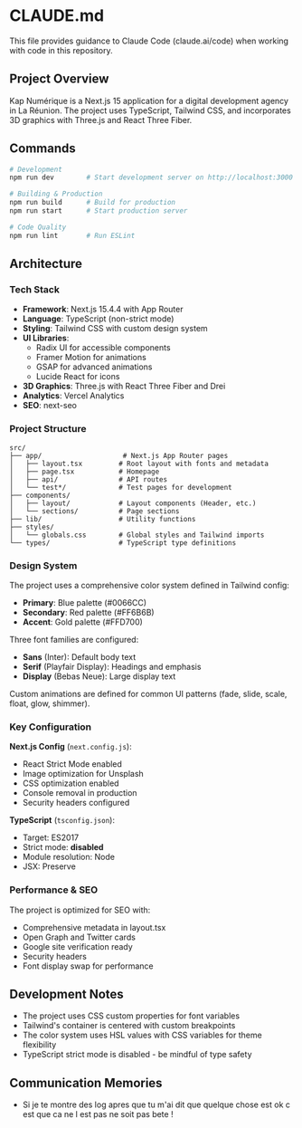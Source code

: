 # CLAUDE.md

This file provides guidance to Claude Code (claude.ai/code) when working with code in this repository.

## Project Overview

Kap Numérique is a Next.js 15 application for a digital development agency in La Réunion. The project uses TypeScript, Tailwind CSS, and incorporates 3D graphics with Three.js and React Three Fiber.

## Commands

```bash
# Development
npm run dev        # Start development server on http://localhost:3000

# Building & Production
npm run build      # Build for production
npm run start      # Start production server

# Code Quality
npm run lint       # Run ESLint
```

## Architecture

### Tech Stack
- **Framework**: Next.js 15.4.4 with App Router
- **Language**: TypeScript (non-strict mode)
- **Styling**: Tailwind CSS with custom design system
- **UI Libraries**: 
  - Radix UI for accessible components
  - Framer Motion for animations
  - GSAP for advanced animations
  - Lucide React for icons
- **3D Graphics**: Three.js with React Three Fiber and Drei
- **Analytics**: Vercel Analytics
- **SEO**: next-seo

### Project Structure
```
src/
├── app/                    # Next.js App Router pages
│   ├── layout.tsx         # Root layout with fonts and metadata
│   ├── page.tsx           # Homepage
│   ├── api/               # API routes
│   └── test*/             # Test pages for development
├── components/            
│   ├── layout/            # Layout components (Header, etc.)
│   └── sections/          # Page sections
├── lib/                   # Utility functions
├── styles/               
│   └── globals.css        # Global styles and Tailwind imports
└── types/                 # TypeScript type definitions
```

### Design System

The project uses a comprehensive color system defined in Tailwind config:
- **Primary**: Blue palette (#0066CC) 
- **Secondary**: Red palette (#FF6B6B)
- **Accent**: Gold palette (#FFD700)

Three font families are configured:
- **Sans** (Inter): Default body text
- **Serif** (Playfair Display): Headings and emphasis
- **Display** (Bebas Neue): Large display text

Custom animations are defined for common UI patterns (fade, slide, scale, float, glow, shimmer).

### Key Configuration

**Next.js Config** (`next.config.js`):
- React Strict Mode enabled
- Image optimization for Unsplash
- CSS optimization enabled
- Console removal in production
- Security headers configured

**TypeScript** (`tsconfig.json`):
- Target: ES2017
- Strict mode: **disabled**
- Module resolution: Node
- JSX: Preserve

### Performance & SEO

The project is optimized for SEO with:
- Comprehensive metadata in layout.tsx
- Open Graph and Twitter cards
- Google site verification ready
- Security headers
- Font display swap for performance

## Development Notes

- The project uses CSS custom properties for font variables
- Tailwind's container is centered with custom breakpoints
- The color system uses HSL values with CSS variables for theme flexibility
- TypeScript strict mode is disabled - be mindful of type safety

## Communication Memories

- Si je te montre des log apres que tu m'ai dit que quelque chose est ok c est que ca ne l est pas ne soit pas bete !